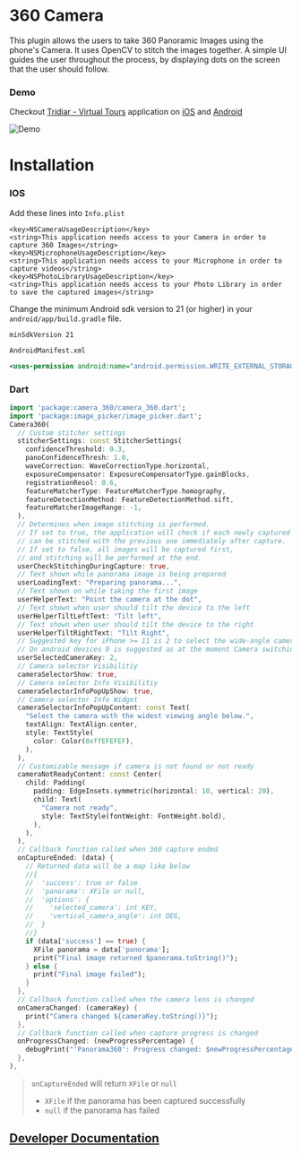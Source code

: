 # 360 Camera

This plugin allows the users to take 360 Panoramic Images using the phone's Camera. It uses OpenCV to stitch the images together.
A simple UI guides the user throughout the process, by displaying dots on the screen that the user should follow.

### Demo
Checkout [Tridiar - Virtual Tours](https://tridiar.com) application on [iOS](https://apps.apple.com/us/app/tridiar/id1593706196) and [Android](https://play.google.com/store/apps/details?id=com.tridiar.agent)

![Demo](./doc/demo.gif)

# Installation

### IOS
Add these lines into `Info.plist`
```plist
<key>NSCameraUsageDescription</key>
<string>This application needs access to your Camera in order to capture 360 Images</string>
<key>NSMicrophoneUsageDescription</key>
<string>This application needs access to your Microphone in order to capture videos</string>
<key>NSPhotoLibraryUsageDescription</key>
<string>This application needs access to your Photo Library in order to save the captured images</string>
```

Change the minimum Android sdk version to 21 (or higher) in your `android/app/build.gradle` file.

```properties
minSdkVersion 21
```

`AndroidManifest.xml`

```xml
<uses-permission android:name="android.permission.WRITE_EXTERNAL_STORAGE" />
 ```

### Dart
```dart
import 'package:camera_360/camera_360.dart';
import 'package:image_picker/image_picker.dart';
Camera360(
  // Custom stitcher settings
  stitcherSettings: const StitcherSettings(
    confidenceThreshold: 0.3,
    panoConfidenceThresh: 1.0,
    waveCorrection: WaveCorrectionType.horizontal,
    exposureCompensator: ExposureCompensatorType.gainBlocks,
    registrationResol: 0.6,
    featureMatcherType: FeatureMatcherType.homography,
    featureDetectionMethod: FeatureDetectionMethod.sift,
    featureMatcherImageRange: -1,
  ),
  // Determines when image stitching is performed.
  // If set to true, the application will check if each newly captured image
  // can be stitched with the previous one immediately after capture.
  // If set to false, all images will be captured first,
  // and stitching will be performed at the end.
  userCheckStitchingDuringCapture: true,
  // Text shown while panorama image is being prepared
  userLoadingText: "Preparing panorama...",
  // Text shown on while taking the first image
  userHelperText: "Point the camera at the dot",
  // Text shown when user should tilt the device to the left
  userHelperTiltLeftText: "Tilt left",
  // Text shown when user should tilt the device to the right
  userHelperTiltRightText: "Tilt Right",
  // Suggested key for iPhone >= 11 is 2 to select the wide-angle camera
  // On android devices 0 is suggested as at the moment Camera switchingis not possible on android
  userSelectedCameraKey: 2,
  // Camera selector Visibilitiy
  cameraSelectorShow: true,
  // Camera selector Info Visibilitiy
  cameraSelectorInfoPopUpShow: true,
  // Camera selector Info Widget
  cameraSelectorInfoPopUpContent: const Text(
    "Select the camera with the widest viewing angle below.",
    textAlign: TextAlign.center,
    style: TextStyle(
      color: Color(0xffEFEFEF),
    ),
  ),
  // Customizable message if camera is not found or not ready
  cameraNotReadyContent: const Center(
    child: Padding(
      padding: EdgeInsets.symmetric(horizontal: 10, vertical: 20),
      child: Text(
        "Camera not ready",
        style: TextStyle(fontWeight: FontWeight.bold),
      ),
    ),
  ),
  // Callback function called when 360 capture ended
  onCaptureEnded: (data) {
    // Returned data will be a map like below
    //{
    //  'success': true or false
    //  'panorama': XFile or null,
    //  'options': {
    //    'selected_camera': int KEY,
    //    'vertical_camera_angle': int DEG,
    //  }
    //}
    if (data['success'] == true) {
      XFile panorama = data['panorama'];
      print("Final image returned $panorama.toString()");
    } else {
      print("Final image failed");
    }
  },
  // Callback function called when the camera lens is changed
  onCameraChanged: (cameraKey) {
    print("Camera changed ${cameraKey.toString()}");
  },
  // Callback function called when capture progress is changed
  onProgressChanged: (newProgressPercentage) {
    debugPrint("'Panorama360': Progress changed: $newProgressPercentage");
  },
),
```

> `onCaptureEnded` will return `XFile` or `null`  
> - `XFile` if the panorama has been captured successfully   
> - `null` if the panorama has failed  


## [Developer Documentation](doc/developer.md)



    